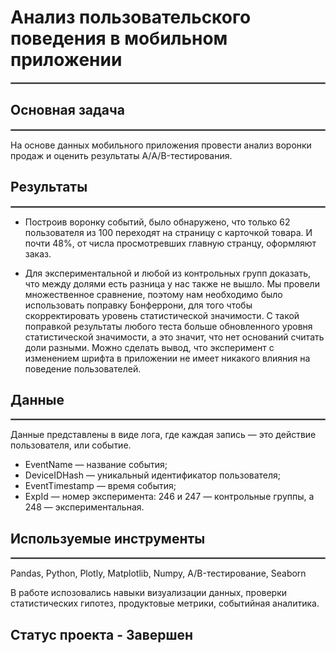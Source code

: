 # Анализ пользовательского поведения в мобильном приложении
<hr style="border: 1px  solid gray;" />

## Основная задача
<hr style="border: 1px  solid gray;" />

На основе данных мобильного приложения провести анализ воронки продаж и оценить результаты А/A/B-тестирования.

## Результаты
<hr style="border: 1px  solid gray;" />

- Построив воронку событий, было обнаружено, что только 62 пользователя из 100 переходят на страницу с карточкой товара. И почти 48%, от числа просмотревших главную странцу, оформляют заказ.

- Для экспериментальной и любой из контрольных групп доказать, что между долями есть разница у нас также не вышло. Мы провели множественное сравнение, поэтому нам необходимо было использовать поправку Бонферрони, для того чтобы скорректировать уровень статистической значимости. С такой поправкой результаты любого теста больше обновленного уровня статистической значимости, а это значит, что нет оснований считать доли разными. Можно сделать вывод, что эксперимент с изменением шрифта в приложении не имеет никакого влияния на поведение пользователей.

## Данные
<hr style="border: 1px  solid gray;" />

Данные представлены в виде лога, где каждая запись — это действие пользователя, или событие.

- EventName — название события;
- DeviceIDHash — уникальный идентификатор пользователя;
- EventTimestamp — время события;
- ExpId — номер эксперимента: 246 и 247 — контрольные группы, а 248 — экспериментальная.

## Используемые инструменты
<hr style="border: 1px  solid gray;" />

Pandas, Python, Plotly, Matplotlib, Numpy, A/B-тестирование, Seaborn
  
В работе испозовались навыки визуализации данных, проверки статистических гипотез, продуктовые метрики, событийная аналитика.

## Статус проекта - Завершен
